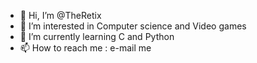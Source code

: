 - 👋 Hi, I’m @TheRetix
- 👀 I’m interested in Computer science and Video games
- 🌱 I’m currently learning C and Python
- 📫 How to reach me : e-mail me

<!---
TheRetix/TheRetix is a ✨ special ✨ repository because its `README.md` (this file) appears on your GitHub profile.
You can click the Preview link to take a look at your changes.
--->
